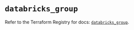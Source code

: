 # `databricks_group`

Refer to the Terraform Registry for docs: [`databricks_group`](https://registry.terraform.io/providers/databricks/databricks/1.63.0/docs/resources/group).
